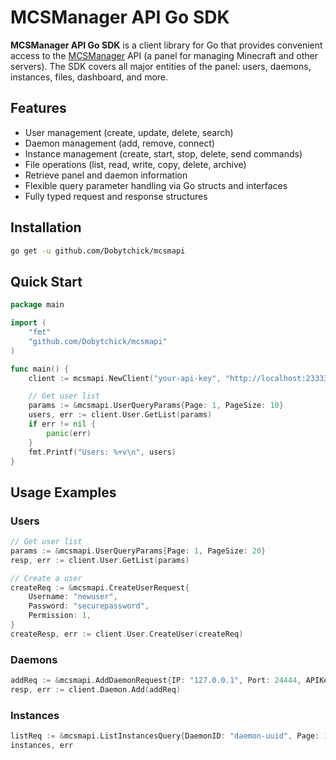 # MCSManager API Go SDK

**MCSManager API Go SDK** is a client library for Go that provides convenient access to the [MCSManager](https://github.com/MCSManager/MCSManager) API (a panel for managing Minecraft and other servers). The SDK covers all major entities of the panel: users, daemons, instances, files, dashboard, and more.

## Features

- User management (create, update, delete, search)
- Daemon management (add, remove, connect)
- Instance management (create, start, stop, delete, send commands)
- File operations (list, read, write, copy, delete, archive)
- Retrieve panel and daemon information
- Flexible query parameter handling via Go structs and interfaces
- Fully typed request and response structures

## Installation

```sh
go get -u github.com/Dobytchick/mcsmapi
```

## Quick Start

```go
package main

import (
    "fmt"
    "github.com/Dobytchick/mcsmapi"
)

func main() {
    client := mcsmapi.NewClient("your-api-key", "http://localhost:23333", nil)

    // Get user list
    params := &mcsmapi.UserQueryParams{Page: 1, PageSize: 10}
    users, err := client.User.GetList(params)
    if err != nil {
        panic(err)
    }
    fmt.Printf("Users: %+v\n", users)
}
```

## Usage Examples

### Users

```go
// Get user list
params := &mcsmapi.UserQueryParams{Page: 1, PageSize: 20}
resp, err := client.User.GetList(params)

// Create a user
createReq := &mcsmapi.CreateUserRequest{
    Username: "newuser",
    Password: "securepassword",
    Permission: 1,
}
createResp, err := client.User.CreateUser(createReq)
```

### Daemons

```go
addReq := &mcsmapi.AddDaemonRequest{IP: "127.0.0.1", Port: 24444, APIKey: "daemon-key"}
resp, err := client.Daemon.Add(addReq)
```

### Instances

```go
listReq := &mcsmapi.ListInstancesQuery{DaemonID: "daemon-uuid", Page: 1, PageSize: 10}
instances, err